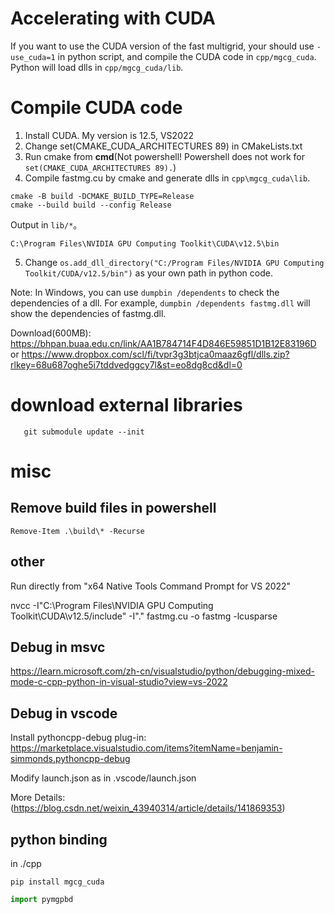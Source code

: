 # Accelerating with CUDA
If you want to use the CUDA version of the fast multigrid, your should use `-use_cuda=1` in python script, and compile the CUDA code in `cpp/mgcg_cuda`. Python will load dlls in `cpp/mgcg_cuda/lib`.

# Compile CUDA code
1. Install CUDA. My version is 12.5, VS2022
2. Change set(CMAKE_CUDA_ARCHITECTURES 89) in CMakeLists.txt
3. Run cmake from **cmd**(Not powershell! Powershell does not work for `set(CMAKE_CUDA_ARCHITECTURES 89).`)
4. Compile fastmg.cu by cmake and generate dlls in `cpp\mgcg_cuda\lib`.
```
cmake -B build -DCMAKE_BUILD_TYPE=Release
cmake --build build --config Release
```

Output in `lib/*`。

`C:\Program Files\NVIDIA GPU Computing Toolkit\CUDA\v12.5\bin`

5. Change `os.add_dll_directory("C:/Program Files/NVIDIA GPU Computing Toolkit/CUDA/v12.5/bin")` as your own path in python code.


Note: In Windows, you can use `dumpbin /dependents` to check the dependencies of a dll. For example, `dumpbin /dependents fastmg.dll` will show the dependencies of fastmg.dll.


Download(600MB): 
https://bhpan.buaa.edu.cn/link/AA1B784714F4D846E59851D1B12E83196D
or
https://www.dropbox.com/scl/fi/tvpr3g3btjca0maaz6gfl/dlls.zip?rlkey=68u687oghe5i7tddvedggcy7l&st=eo8dg8cd&dl=0


# download external libraries
```
   git submodule update --init 
```


# misc
## Remove build files in powershell
```
Remove-Item .\build\* -Recurse
```

## other 
Run directly from "x64 Native Tools Command Prompt for VS 2022"

nvcc -I"C:\Program Files\NVIDIA GPU Computing Toolkit\CUDA\v12.5/include" -I"." fastmg.cu -o fastmg -lcusparse


## Debug in msvc

 https://learn.microsoft.com/zh-cn/visualstudio/python/debugging-mixed-mode-c-cpp-python-in-visual-studio?view=vs-2022 


## Debug in vscode
Install pythoncpp-debug plug-in: https://marketplace.visualstudio.com/items?itemName=benjamin-simmonds.pythoncpp-debug

Modify launch.json as in .vscode/launch.json


More Details:
(https://blog.csdn.net/weixin_43940314/article/details/141869353)


## python binding
in ./cpp
```
pip install mgcg_cuda
```


```python
import pymgpbd
```